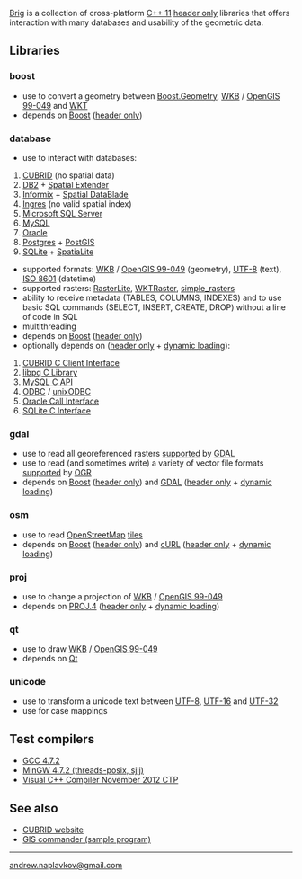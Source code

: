 [Brig](http://code.google.com/p/brig/) is a collection of cross-platform [C++ 11](http://en.wikipedia.org/wiki/C%2B%2B) [header only](http://en.wikipedia.org/wiki/Header-only) libraries that offers interaction with many databases and usability of the geometric data.



## Libraries

### boost
 * use to convert a geometry between [Boost.Geometry](http://www.boost.org/libs/geometry), [WKB](http://en.wikipedia.org/wiki/Well-known_text#Well-known_binary) / [OpenGIS 99-049](http://www.opengeospatial.org/standards/sfs) and [WKT](http://en.wikipedia.org/wiki/Well-known_text)
 * depends on [Boost](http://www.boost.org/) ([header only](http://en.wikipedia.org/wiki/Header-only))

### database
 * use to interact with databases:
  1. [CUBRID](http://en.wikipedia.org/wiki/CUBRID) (no spatial data)
  2. [DB2](http://en.wikipedia.org/wiki/IBM_DB2) + [Spatial Extender](http://www.ibm.com/software/data/spatial/db2spatial/)
  3. [Informix](http://en.wikipedia.org/wiki/IBM_Informix) + [Spatial DataBlade](http://www.ibm.com/software/data/informix/blades/spatial/)
  4. [Ingres](http://en.wikipedia.org/wiki/Ingres_database) (no valid spatial index)
  5. [Microsoft SQL Server](http://en.wikipedia.org/wiki/Microsoft_SQL_Server)
  6. [MySQL](http://en.wikipedia.org/wiki/MySQL)
  7. [Oracle](http://en.wikipedia.org/wiki/Oracle_Database)
  8. [Postgres](http://en.wikipedia.org/wiki/PostgreSQL) + [PostGIS](http://en.wikipedia.org/wiki/PostGIS)
  9. [SQLite](http://en.wikipedia.org/wiki/SQLite) + [SpatiaLite](http://en.wikipedia.org/wiki/Spatialite)
 * supported formats: [WKB](http://en.wikipedia.org/wiki/Well-known_text#Well-known_binary) / [OpenGIS 99-049](http://www.opengeospatial.org/standards/sfs) (geometry), [UTF-8](http://en.wikipedia.org/wiki/UTF-8) (text), [ISO 8601](http://en.wikipedia.org/wiki/ISO_8601) (datetime)
 * supported rasters: [RasterLite](https://www.gaia-gis.it/fossil/librasterlite/index), [WKTRaster](http://trac.osgeo.org/postgis/wiki/WKTRaster), [simple_rasters](https://github.com/storm-ptr/brig/wiki/simple_rasters)
 * ability to receive metadata (TABLES, COLUMNS, INDEXES) and to use basic SQL commands (SELECT, INSERT, CREATE, DROP) without a line of code in SQL
 * multithreading
 * depends on [Boost](http://www.boost.org/) ([header only](http://en.wikipedia.org/wiki/Header-only))
 * optionally depends on ([header only](http://en.wikipedia.org/wiki/Header-only) + [dynamic loading](http://en.wikipedia.org/wiki/Dynamic_loading)):
  1. [CUBRID C Client Interface](http://www.cubrid.org/manual/90/en/CCI%20Overview-Overview)
  2. [libpq C Library](http://www.postgresql.org/docs/9.2/static/libpq.html)
  3. [MySQL C API](http://dev.mysql.com/doc/refman/5.6/en/c.html)
  4. [ODBC](http://en.wikipedia.org/wiki/ODBC) / [unixODBC](http://en.wikipedia.org/wiki/UnixODBC)
  5. [Oracle Call Interface](http://en.wikipedia.org/wiki/Oracle_Call_Interface)
  6. [SQLite C Interface](http://www.sqlite.org/c3ref/intro.html)

### gdal
 * use to read all georeferenced rasters [supported](http://www.gdal.org/formats_list.html) by [GDAL](http://en.wikipedia.org/wiki/GDAL)
 * use to read (and sometimes write) a variety of vector file formats [supported](http://www.gdal.org/ogr/ogr_formats.html) by [OGR](http://www.gdal.org/ogr/)
 * depends on [Boost](http://www.boost.org/) ([header only](http://en.wikipedia.org/wiki/Header-only)) and [GDAL](http://en.wikipedia.org/wiki/GDAL) ([header only](http://en.wikipedia.org/wiki/Header-only) + [dynamic loading](http://en.wikipedia.org/wiki/Dynamic_loading))

### osm
 * use to read [OpenStreetMap](http://en.wikipedia.org/wiki/OpenStreetMap) [tiles](http://wiki.openstreetmap.org/wiki/Slippy_map_tilenames)
 * depends on [Boost](http://www.boost.org/) ([header only](http://en.wikipedia.org/wiki/Header-only)) and [cURL](http://en.wikipedia.org/wiki/CURL) ([header only](http://en.wikipedia.org/wiki/Header-only) + [dynamic loading](http://en.wikipedia.org/wiki/Dynamic_loading))

### proj
 * use to change a projection of [WKB](http://en.wikipedia.org/wiki/Well-known_text#Well-known_binary) / [OpenGIS 99-049](http://www.opengeospatial.org/standards/sfs)
 * depends on [PROJ.4](http://trac.osgeo.org/proj/) ([header only](http://en.wikipedia.org/wiki/Header-only) + [dynamic loading](http://en.wikipedia.org/wiki/Dynamic_loading))

### qt
 * use to draw [WKB](http://en.wikipedia.org/wiki/Well-known_text#Well-known_binary) / [OpenGIS 99-049](http://www.opengeospatial.org/standards/sfs)
 * depends on [Qt](http://en.wikipedia.org/wiki/Qt_%28framework%29)

### unicode
 * use to transform a unicode text between [UTF-8](http://en.wikipedia.org/wiki/UTF-8), [UTF-16](http://en.wikipedia.org/wiki/UTF-16) and [UTF-32](http://en.wikipedia.org/wiki/UTF-32)
 * use for case mappings



## Test compilers
 * [GCC 4.7.2](http://en.wikipedia.org/wiki/GNU_Compiler_Collection)
 * [MinGW 4.7.2 (threads-posix, sjlj)](http://sourceforge.net/projects/mingwbuilds/)
 * [Visual C++ Compiler November 2012 CTP](http://aka.ms/vc-ctp)



## See also
 * [CUBRID website](http://www.cubrid.org/wiki_apps/entry/brig-key-features)
 * [GIS commander (sample program)](http://code.google.com/p/brigantine/)


----
andrew.naplavkov@gmail.com
